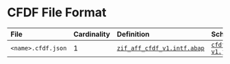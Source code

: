 # CFDF File Format

File | Cardinality | Definition | Schema | Example
:--- | :---  | :--- | :--- | :---
`<name>.cfdf.json` | 1 | [`zif_aff_cfdf_v1.intf.abap`](./type/zif_aff_cfdf_v1.intf.abap) | [`cfdf-v1.json`](./cfdf-v1.json) | [`yy1_aff_example_cfdf.cfdf.json`](./examples/yy1_aff_example_cfdf.cfdf.json)
